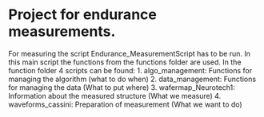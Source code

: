 # Project for endurance measurements. 

For measuring the script Endurance_MeasurementScript has to be run. 
In this main script the functions from the functions folder are used. 
In the function folder 4 scripts can be found: 
    1. algo_management: Functions for managing the algorithm (what to do when)
    2. data_management: Functions for managing the data (What to put where)
    3. wafermap_Neurotech1: Information about the measured structure (What we measure)
    4. waveforms_cassini: Preparation of measurement (What we want to do)
